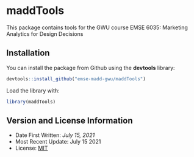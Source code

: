 
<!-- README.md is generated from README.Rmd. Please edit that file -->

# maddTools

This package contains tools for the GWU course EMSE 6035: Marketing
Analytics for Design Decisions

## Installation

You can install the package from Github using the **devtools** library:

``` r
devtools::install_github("emse-madd-gwu/maddTools")
```

Load the library with:

``` r
library(maddTools)
```

## Version and License Information

-   Date First Written: *July 15, 2021*
-   Most Recent Update: July 15 2021
-   License:
    [MIT](https://github.com/jhelvy/maddTools/blob/master/LICENSE.md)
